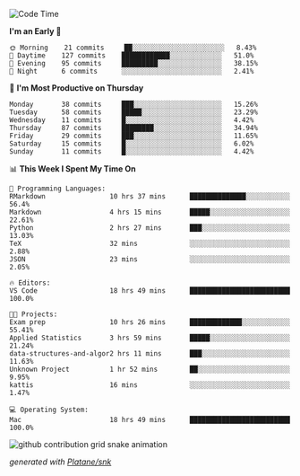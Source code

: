 <!--START_SECTION:waka-->
![Code Time](http://img.shields.io/badge/Code%20Time-118%20hrs%2057%20mins-blue)

**I'm an Early 🐤** 

```text
🌞 Morning    21 commits     ██░░░░░░░░░░░░░░░░░░░░░░░   8.43% 
🌆 Daytime    127 commits    ████████████░░░░░░░░░░░░░   51.0% 
🌃 Evening    95 commits     █████████░░░░░░░░░░░░░░░░   38.15% 
🌙 Night      6 commits      ░░░░░░░░░░░░░░░░░░░░░░░░░   2.41%

```
📅 **I'm Most Productive on Thursday** 

```text
Monday       38 commits     ███░░░░░░░░░░░░░░░░░░░░░░   15.26% 
Tuesday      58 commits     █████░░░░░░░░░░░░░░░░░░░░   23.29% 
Wednesday    11 commits     █░░░░░░░░░░░░░░░░░░░░░░░░   4.42% 
Thursday     87 commits     ████████░░░░░░░░░░░░░░░░░   34.94% 
Friday       29 commits     ███░░░░░░░░░░░░░░░░░░░░░░   11.65% 
Saturday     15 commits     █░░░░░░░░░░░░░░░░░░░░░░░░   6.02% 
Sunday       11 commits     █░░░░░░░░░░░░░░░░░░░░░░░░   4.42%

```


📊 **This Week I Spent My Time On** 

```text
💬 Programming Languages: 
RMarkdown                10 hrs 37 mins      ██████████████░░░░░░░░░░░   56.4% 
Markdown                 4 hrs 15 mins       █████░░░░░░░░░░░░░░░░░░░░   22.61% 
Python                   2 hrs 27 mins       ███░░░░░░░░░░░░░░░░░░░░░░   13.03% 
TeX                      32 mins             ░░░░░░░░░░░░░░░░░░░░░░░░░   2.88% 
JSON                     23 mins             ░░░░░░░░░░░░░░░░░░░░░░░░░   2.05%

🔥 Editors: 
VS Code                  18 hrs 49 mins      █████████████████████████   100.0%

🐱‍💻 Projects: 
Exam prep                10 hrs 26 mins      █████████████░░░░░░░░░░░░   55.41% 
Applied Statistics       3 hrs 59 mins       █████░░░░░░░░░░░░░░░░░░░░   21.24% 
data-structures-and-algor2 hrs 11 mins       ███░░░░░░░░░░░░░░░░░░░░░░   11.63% 
Unknown Project          1 hr 52 mins        ██░░░░░░░░░░░░░░░░░░░░░░░   9.95% 
kattis                   16 mins             ░░░░░░░░░░░░░░░░░░░░░░░░░   1.47%

💻 Operating System: 
Mac                      18 hrs 49 mins      █████████████████████████   100.0%

```


<!--END_SECTION:waka-->


<!--Snake Game-->
![github contribution grid snake animation](https://raw.githubusercontent.com/viggo-gascou/viggo-gascou/output/github-contribution-grid-snake.svg)

_generated with [Platane/snk](https://github.com/Platane/snk)_
<!--Snake Game-->

